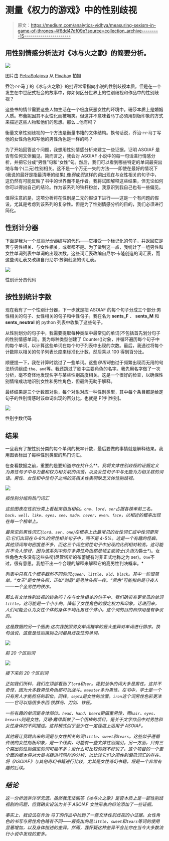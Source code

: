 # 测量《权力的游戏》中的性别歧视

> 原文：<https://medium.com/analytics-vidhya/measuring-sexism-in-game-of-thrones-4f6dd47df09e?source=collection_archive---------15----------------------->

## 用性别情感分析法对《冰与火之歌》的简要分析。

![](img/7eb77039777811b57b3c2d034cebd733.png)

图片由 [PetraSolajova](https://pixabay.com/users/petrasolajova-3836323/) 从 [Pixabay](https://pixabay.com/) 拍摄

乔治·r·r·马丁的《冰与火之歌》的批评常常指向小说的性别歧视本质。但是在一个发生在中世纪式社会的故事中，你如何区分世界上的性别歧视和作品中的性别歧视？

这些书的情节需要这些人物生活在一个极度厌恶女性的环境中。珊莎本质上是婚姻人质。布蕾妮因其不女性化而被嘲笑。但这并不意味着马丁必须用刻板印象的方式来描述这些人物和他们的思想。那么…他有吗？

衡量文章性别歧视的一个方法是衡量书籍的文体结构。换句话说，乔治·r·r·马丁写他的女性角色和写他的男性角色是一样的吗？

为了开始回答这个问题，我想用性别情感分析来建立一些证据，证明 ASOIAF 是否有任何文体偏见。简而言之，我会对 ASOIAF 小说中的每一句话进行情感分析，并把它分成“男性”句和“女性”句。然后，我们可以看到哪些特定的单词最突出地与每个(二元)性别相关。这不是一个万无一失的方法——即使在最好的情况下(我说的最好是指最清晰的结果),像*弱*或*弱*这样的词出现在与女性相关的句子中，这仍然有可能反映了书中的世界而不是作者。我将试图解释这些结果，但无论如何你可以得出自己的结论。作为该系列的铁杆粉丝，我意识到我自己也有一些偏见。

值得注意的是，这项分析将在性别是二元的假设下进行——这是一个有问题的假设，尤其是考虑到该系列的复杂性。但是为了性别情感分析的目的，我们必须进行简化。

## 性别计分器

下面是我为一个*性别计分器*编写的代码——它接受一个标记化的句子，并返回它是否与男性相关、与女性相关，或者都不是。为了做到这一点，我统计了一组男性和女性单词列表中单词的出现次数。这些词汇表改编自尼尔·卡隆创造的词汇表，而这些词汇表又改编自丹尼尔·苏彻创造的词汇表。

![](img/09d2ce9c9b7ef0e4f974c3d66a88f00d.png)

性别计分员代码

## 按性别统计字数

现在我有了一个性别计分器，下一步就是把 ASOIAF 的每个句子分成三个部分:男性相关的句子、女性相关的句子和中性句子。我在名为 **sents_F** 、 **sents_M** 和 **sents_neutral** 的 python 列表中收集了这些句子。

从性别划分的句子中，我需要提取每种类型中最常见的单词(不包括首先划分句子的性别情感单词)。我为每种类型创建了 Counter()对象，并循环遍历每个句子中的每个单词，以计算这些单词在每个句子列表中出现的次数。最后，我通过将每个计数除以相关的句子列表长度来标准化计数，然后乘以 100 得到百分比。

顺便提一下，我在计算时跳过了一些单词。这些*停用词*由过于频繁出现而无用的句法桥词组成:`the`、`and`等。我还跳过了剧中主要角色的名字。我先用名字做了一次分析，毫不奇怪地发现名字与某些性别高度相关。这是一个很好的检查，以确保性别情绪成功地识别女性和男性角色，但最终无助于解释。

最终结果是三个计数器对象，每个对象对应一种性别类型，其中每个条目都是给定句子的性别情感时该单词出现的百分比。也就是 P[字|性别]。

![](img/77588bdde0c276798d977dc029f04402.png)

性别字数代码

## 结果

一旦我有了按性别分类的每个单词的概率计数，最后要做的事情就是解释结果。我用图表标出了每种性别类型的热门词汇。

在查看数据之前，重要的是要知道*你在找什么**。我将文体性别歧视的证据定义为男性句子中与力量和权力相关联的词语，以及女性句子中与无能为力相关联的词语。男性、女性和中性句子之间的高相关性表明缺乏文体性别歧视。*

*![](img/838e9a0cbccdcb83c2b489b993ebbdad.png)*

*按性别分组的热门词汇*

*这些图表在性别分类上看起来相当相似。`one`、`lord`、`ser`占据各榜单前三名。`back`、`well`、`like`、`eyes`、`see`、`made`、`never`、`even`、`face`，以相近的概率出现在每一个榜单上。*

*最常见的男性词汇(`lord`、`ser`、`one`)在概率上比最常见的女性词汇或中性词更常见:它们出现在 6-8%的男性相关句子中，而不是 4-5%。这是一个有趣的怪癖。其他顶词每句密度差不多，而这三个词在男性句子中出现的比例相对较高。这可能并不令人惊讶，因为该系列中的许多男性角色都是领主或骑士(头衔为*爵士*)。女性角色大多没有这些头衔(尽管塔斯的布蕾妮有时非正式地称之为 ser)。`One`不过，很有意思。我想不出一个合理的解释来解释它的高男性判决概率。*

*列表中只有几个概率截然不同的词:`queen`、`little`、`old`、`black`。其中一些很简单。“女王”是女性头衔，正如“勋爵”是男性头衔一样。“黑色”可能指的是守夜人——一个全男性的秩序。*

*那么有文体性别歧视的迹象吗？在与女性相关的句子中，我们确实有更常见的单词`little`。这可能是一个小小的，降低了女性角色的假定权力和印象。话说回来，人们可能会认为女性个体的身体平均比男性个体小。这个词的目的和作用是有争议的。*

*这是数据的另一个图表:这次我按照男女单词概率的最大差异对单词进行排序。换句话说，这些是性别类别之间最具歧视性的单词。*

*![](img/4d1ec5997239ebdcc3e76025162a08ee.png)*

*前 20 个区别词*

*![](img/2c187581cdea7283689e2fde3ec7a5fd.png)*

*接下来的 20 个区别词*

*正如我们所料，我们在顶部看到了`lord`和`ser`。提到战争的词大多是男性。这并不奇怪，因为大多数男性角色都可以战斗。`maester`多为男性。在书中，学士是一个只有男人才能担任的职位。同样，`septa`是女性的位置。`iron`这个词男性色彩更浓——它可以指很多东西:铁群岛、刀剑、铁匠。*

*一些有趣的单词是身体部位。`head`、`hand`、`beard`更偏重男性，而`hair`、`eyes`、`breasts`则是女性。艾琳·戴维斯做了一个很棒的项目，是关于文学作品中对男性和女性身体的不同描述。这种模式似乎至少在一定程度上适用于 ASOIAF。*

*其他最让我跳出来的词是与女性相关的词`little`、`sweet`和`tears`。这些似乎遵循传统的女性刻板印象，是一个线索，可能有一些文体性别偏见。另一方面，只有三个突出的性别偏见的词可能不多；没什么可比较的就不好说了。这个项目的一个更全面的版本将对大量书籍进行同样的分析，以比较它们之间性别偏见词汇的存在。将《ASOIAF》与其他奇幻书籍进行比较，尤其是女性奇幻书籍，将是一个非常有趣的后续。*

## *结论*

*这一分析远非详尽无遗。虽然我无法回答《冰与火之歌》是否本质上是一部性别歧视剧的问题，但我确实设法为关于 ASOIAF 女性形象的辩论添加了一些证据。*

*事实上，我设法在乔治·马丁的作品中找到了一些文体性别歧视的小证据。女性角色的书写与男性角色略有不同——最突出的是`little`、`sweet`和`tears`等词的使用显著增加，以及身体描述的差异。然而，我怀疑这种差异不会比你在当今大多数流行小说中发现的更多。*